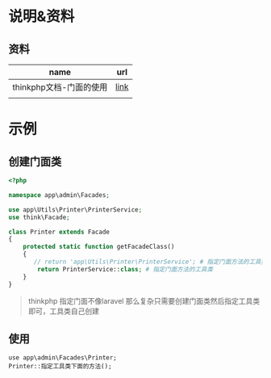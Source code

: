 # 说明&资料



## 资料

| name                    | url                                                        |
| ----------------------- | ---------------------------------------------------------- |
| thinkphp文档-门面的使用 | [link](https://www.kancloud.cn/manual/thinkphp6_0/1037491) |
|                         |                                                            |



# 示例

## 创建门面类

```php
<?php

namespace app\admin\Facades;

use app\Utils\Printer\PrinterService;
use think\Facade;

class Printer extends Facade
{
    protected static function getFacadeClass()
    {
       // return 'app\Utils\Printer\PrinterService'; # 指定门面方法的工具类
        return PrinterService::class; # 指定门面方法的工具类
    }
}
```

> thinkphp 指定门面不像laravel 那么复杂只需要创建门面类然后指定工具类即可，工具类自己创建

## 使用

```shell
use app\admin\Facades\Printer;
Printer::指定工具类下面的方法();
```

